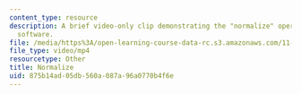 ```yaml
---
content_type: resource
description: A brief video-only clip demonstrating the "normalize" operation in ArcGIS
  software.
file: /media/https%3A/open-learning-course-data-rc.s3.amazonaws.com/11-205-introduction-to-spatial-analysis-fall-2019/875b14ad05db560a087a96a0770b4f6e_MIT11_205F19_normalize.mp4
file_type: video/mp4
resourcetype: Other
title: Normalize
uid: 875b14ad-05db-560a-087a-96a0770b4f6e
---
```

